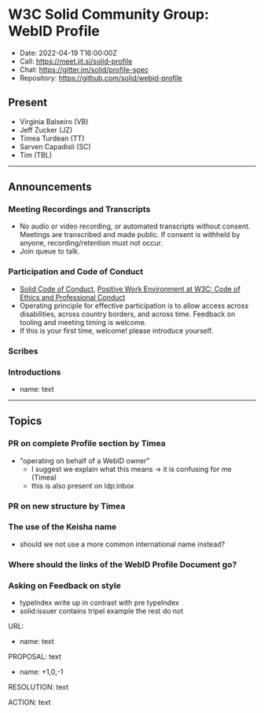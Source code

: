 # W3C Solid Community Group: WebID Profile

* Date: 2022-04-19 T16:00:00Z
* Call: <https://meet.jit.si/solid-profile>
* Chat: <https://gitter.im/solid/profile-spec>
* Repository: <https://github.com/solid/webid-profile>

## Present

* Virginia Balseiro (VB)
* Jeff Zucker (JZ)
* Timea Turdean (TT)
* Sarven Capadisli (SC)
* Tim (TBL)

---

## Announcements

### Meeting Recordings and Transcripts

* No audio or video recording, or automated transcripts without consent. Meetings are transcribed and made public. If consent is withheld by anyone, recording/retention must not occur.
* Join queue to talk.

### Participation and Code of Conduct

* [Solid Code of Conduct](https://github.com/solid/process/blob/main/code-of-conduct.md), [Positive Work Environment at W3C: Code of Ethics and Professional Conduct](https://www.w3.org/Consortium/cepc/)
* Operating principle for effective participation is to allow access across disabilities, across country borders, and across time. Feedback on tooling and meeting timing is welcome.
* If this is your first time, welcome! please introduce yourself.

### Scribes

### Introductions

* name: text

---

## Topics

### PR on complete Profile section by Timea
* "operating on behalf of a WebID owner"
  * I suggest we explain what this means -> it is confusing for me (Timea) 
  * this is also present on ldp:inbox

### PR on new structure by Timea

### The use of the Keisha name
* should we not use a more common international name instead?

### Where should the links of the WebID Profile Document go?

### Asking on Feedback on style 
* typeIndex write up in contrast with pre typeIndex 
* solid:issuer contains tripel example the rest do not

URL:

* name: text

PROPOSAL: text

* name: +1,0,-1

RESOLUTION: text

ACTION: text
